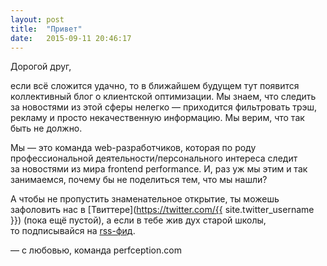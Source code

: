 ```yaml
---
layout: post
title:  "Привет"
date:   2015-09-11 20:46:17
---
```

Дорогой друг,

если всё сложится удачно, то&nbsp;в&nbsp;ближайшем будущем тут появится коллективный блог о&nbsp;клиентской оптимизации. Мы&nbsp;знаем, что следить за&nbsp;новостями из&nbsp;этой сферы нелегко&nbsp;&mdash; приходится фильтровать трэш, рекламу и&nbsp;просто некачественную информацию. Мы&nbsp;верим, что так быть не&nbsp;должно.

Мы&nbsp;&mdash; это команда <nobr>web-разработчиков</nobr>, которая по&nbsp;роду профессиональной <nobr>деятельности/персонального интереса</nobr> следит за&nbsp;новостями из&nbsp;мира frontend performance. И, раз уж&nbsp;мы&nbsp;этим и&nbsp;так занимаемся, почему&nbsp;бы не&nbsp;поделиться тем, что мы&nbsp;нашли?

А&nbsp;чтобы не&nbsp;пропустить знаменательное открытие, ты&nbsp;можешь зафоловить наc в&nbsp;[Твиттере](https://twitter.com/{{ site.twitter_username }}) (пока ещё пустой), а&nbsp;если в&nbsp;тебе жив дух старой школы, то&nbsp;подписывайся на&nbsp;[<nobr>rss-фид</nobr>](/feed.xml).

&mdash;&nbsp;с&nbsp;любовью, команда perfception.com
